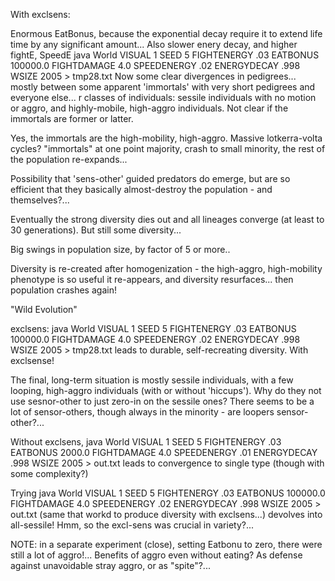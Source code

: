 With exclsens:

Enormous EatBonus, because the exponential decay require it to extend life time by any significant amount... Also slower enery decay, and higher fightE, SpeedE
java World VISUAL 1 SEED 5 FIGHTENERGY .03 EATBONUS 100000.0 FIGHTDAMAGE 4.0 SPEEDENERGY .02 ENERGYDECAY .998 WSIZE 2005 > tmp28.txt
Now some clear divergences in pedigrees... mostly between some apparent 'immortals' with very short pedigrees and everyone else...
r classes of individuals: sessile individuals with no motion or aggro, and highly-mobile, high-aggro individuals. Not clear if the immortals are former or latter.

Yes, the immortals are the high-mobility, high-aggro.
Massive lotkerra-volta cycles? "immortals" at one point majority, crash to small minority, the rest of the population re-expands...

Possibility that 'sens-other' guided predators do emerge, but are so efficient that they basically almost-destroy the population - and themselves?...

Eventually the strong diversity dies out and all lineages converge (at least to 30 generations). But still some diversity...

 Big swings in population size, by factor of 5 or more..
 
Diversity is re-created after homogenization - the high-aggro, high-mobility phenotype is so useful it re-appears, and diversity resurfaces... then population crashes again!

"Wild Evolution"

exclsens:
java World VISUAL 1 SEED 5 FIGHTENERGY .03 EATBONUS 100000.0 FIGHTDAMAGE 4.0 SPEEDENERGY .02 ENERGYDECAY .998 WSIZE 2005 > tmp28.txt leads to durable, self-recreating diversity. With exclsense!

The final, long-term situation is mostly sessile individuals, with a few
looping, high-aggro individuals (with or without 'hiccups'). Why do they not
use sesnor-other to just zero-in on the sessile ones? There seems to be a lot
of sensor-others, though always in the minority - are loopers sensor-other?...

Without exclsens, java World VISUAL 1 SEED 5 FIGHTENERGY .03 EATBONUS 2000.0 FIGHTDAMAGE 4.0 SPEEDENERGY .01 ENERGYDECAY .998 WSIZE 2005 > out.txt leads to convergence to single type (though with some complexity?)

Trying java World VISUAL 1 SEED 5 FIGHTENERGY .03 EATBONUS 100000.0 FIGHTDAMAGE 4.0 SPEEDENERGY .02 ENERGYDECAY .998 WSIZE 2005 >  out.txt (same that workd to produce diversity with exclsens...) devolves into all-sessile!
Hmm, so the excl-sens was crucial in variety?...


NOTE: in a separate experiment (close), setting Eatbonu to zero, there were still a lot of aggro!... Benefits of aggro even without eating? As defense against unavoidable stray aggro, or as "spite"?...
